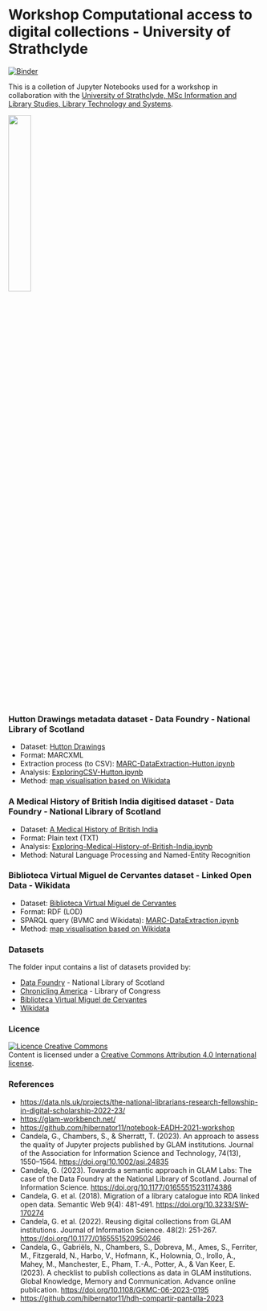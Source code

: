 # Workshop Computational access to digital collections - University of Strathclyde

[![Binder](https://mybinder.org/badge_logo.svg)](https://mybinder.org/v2/gh/hibernator11/workshop-notebooks-scotland/HEAD)

This is a colletion of Jupyter Notebooks used for a workshop in collaboration with the [University of Strathclyde, MSc Information and Library Studies, Library Technology and Systems](https://www.strath.ac.uk/courses/postgraduatetaught/informationlibrarystudies).

<img width="30%" src="https://www.strath.ac.uk/media/1newwebsite/webteam/logos/crest-jubilee-390x60.svg">

### Hutton Drawings metadata dataset - Data Foundry - National Library of Scotland

- Dataset: [Hutton Drawings](https://data.nls.uk/data/metadata-collections/hutton-drawings/)
- Format: MARCXML
- Extraction process (to CSV): [MARC-DataExtraction-Hutton.ipynb](https://nbviewer.org/github/hibernator11/workshop-notebooks-scotland/blob/main/notebooks/MARC-DataExtraction-Hutton.ipynb)
- Analysis: [ExploringCSV-Hutton.ipynb](https://nbviewer.org/github/hibernator11/workshop-notebooks-scotland/blob/main/notebooks/ExploringCSV-Hutton.ipynb)
- Method: [map visualisation based on Wikidata](https://w.wiki/9Fde)

### A Medical History of British India digitised dataset - Data Foundry - National Library of Scotland

- Dataset: [A Medical History of British India](https://data.nls.uk/data/digitised-collections/a-medical-history-of-british-india/)
- Format: Plain text (TXT)
- Analysis: [Exploring-Medical-History-of-British-India.ipynb](https://nbviewer.org/github/hibernator11/workshop-notebooks-scotland/blob/main/notebooks/Exploring-Medical-History-of-British-India.ipynb)
- Method: Natural Language Processing and Named-Entity Recognition

### Biblioteca Virtual Miguel de Cervantes dataset - Linked Open Data - Wikidata

- Dataset: [Biblioteca Virtual Miguel de Cervantes](https://data.cervantesvirtual.com/datos-enlazados)
- Format: RDF (LOD)
- SPARQL query (BVMC and Wikidata): [MARC-DataExtraction.ipynb](https://nbviewer.org/github/hibernator11/workshop-notebooks-scotland/blob/main/notebooks/LinkedOpenData-BVMC.ipynb)
- Method: [map visualisation based on Wikidata](https://w.wiki/9FwJ)

### Datasets

The folder input contains a list of datasets provided by:
- [Data Foundry](https://data.nls.uk/) - National Library of Scotland
- [Chronicling America](https://chroniclingamerica.loc.gov/) - Library of Congress
- [Biblioteca Virtual Miguel de Cervantes](https://data.cervantesvirtual.com)
- [Wikidata](https://www.wikidata.org)

### Licence
<a rel="license" href="http://creativecommons.org/licenses/by/4.0/"><img alt="Licence Creative Commons" style="border-width:0" src="https://i.creativecommons.org/l/by/4.0/80x15.png" /></a><br />Content is licensed under a <a rel="license" href="http://creativecommons.org/licenses/by/4.0/">Creative Commons Attribution 4.0 International license</a>.

### References
- https://data.nls.uk/projects/the-national-librarians-research-fellowship-in-digital-scholarship-2022-23/
- https://glam-workbench.net/
- https://github.com/hibernator11/notebook-EADH-2021-workshop
- Candela, G., Chambers, S., & Sherratt, T. (2023). An approach to assess the quality of Jupyter projects published by GLAM institutions. Journal of the Association for Information Science and Technology, 74(13), 1550–1564. https://doi.org/10.1002/asi.24835
- Candela, G. (2023). Towards a semantic approach in GLAM Labs: The case of the Data Foundry at the National Library of Scotland. Journal of Information Science. https://doi.org/10.1177/01655515231174386
- Candela, G. et al. (2018). Migration of a library catalogue into RDA linked open data. Semantic Web 9(4): 481-491. https://doi.org/10.3233/SW-170274
- Candela, G. et al. (2022). Reusing digital collections from GLAM institutions. Journal of Information Science. 48(2): 251-267. https://doi.org/10.1177/0165551520950246
- Candela, G., Gabriëls, N., Chambers, S., Dobreva, M., Ames, S., Ferriter, M., Fitzgerald, N., Harbo, V., Hofmann, K., Holownia, O., Irollo, A., Mahey, M., Manchester, E., Pham, T.-A., Potter, A., & Van Keer, E. (2023). A checklist to publish collections as data in GLAM institutions. Global Knowledge, Memory and Communication. Advance online publication. https://doi.org/10.1108/GKMC-06-2023-0195
- https://github.com/hibernator11/hdh-compartir-pantalla-2023

